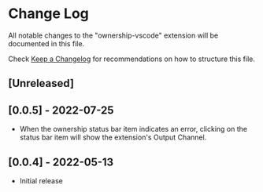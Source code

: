# Change Log

All notable changes to the "ownership-vscode" extension will be documented in this file.

Check [Keep a Changelog](http://keepachangelog.com/) for recommendations on how to structure this file.

## [Unreleased]

## [0.0.5] - 2022-07-25

- When the ownership status bar item indicates an error, clicking on the status bar item will show the extension's Output Channel.

## [0.0.4] - 2022-05-13

- Initial release
